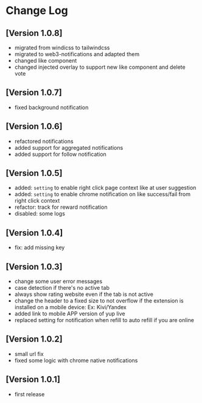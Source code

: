 # Change Log

## [Version 1.0.8]

- migrated from windicss to tailwindcss
- migrated to web3-notifications and adapted them
- changed like component
- changed injected overlay to support new like component and delete vote
  
## [Version 1.0.7]

- fixed background notification
  
## [Version 1.0.6]

- refactored notifications 
- added support for aggregated notifications
- added support for follow notification

## [Version 1.0.5]

- added: `setting` to enable right click page context like at user suggestion
- added: `setting` to enable chrome notification on like success/fail from right click context
- refactor: track for reward notification
- disabled: some logs

## [Version 1.0.4]

- fix: add missing key
  
## [Version 1.0.3]

- change some user error messages
- case detection if there's no active tab
- always show rating website even if the tab is not active
- change the header to a fixed size to not overflow if the extension is installed on a mobile device: Ex: Kivi/Yandex
- added link to mobile APP version of yup live
- replaced setting for notification when refill to auto refill if you are online

## [Version 1.0.2]

- small url fix
- fixed some logic with chrome native notifications

## [Version 1.0.1]

- first release
  